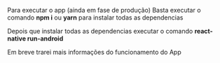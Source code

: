 Para executar o app (ainda em fase de produção)
Basta executar o comando  **npm i** ou **yarn** para instalar todas as dependencias  

Depois que instalar todas as dependencias executar o comando **react-native run-android**
  

Em breve trarei mais informações do funcionamento do App
